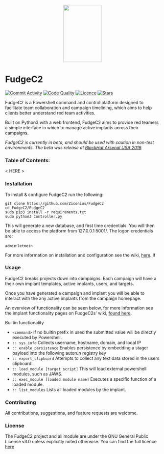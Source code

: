 <p align="center">
  <img width="125" height="186" src="https://github.com/Ziconius/Fudge/blob/master/FudgeC2/ServerApp/static/images/fudge.png">
</p>


# FudgeC2
[![Commit Activity](https://img.shields.io/github/commit-activity/m/ziconius/fudgec2)](https://github.com/ziconius/FudgeC2/graphs/commit-activity)
[![Code Quality](https://img.shields.io/codeclimate/maintainability-percentage/Ziconius/FudgeC2)](https://codeclimate.com/github/Ziconius/FudgeC2)
[![Licence](https://img.shields.io/github/license/ziconius/fudgec2)](https://github.com/ziconius/FudgeC2/blob/master/LICENSE.txt)
[![Stars](https://img.shields.io/github/stars/ziconius/fudgec2)](https://github.com/Ziconius/FudgeC2/stargazers)


FudgeC2 is a Powershell command and control platform designed to facilitate team collaboration and campaign timelining, which aims to help clients better understand red team activities.

Built on Python3 with a web frontend, FudgeC2 aims to provide red teamers a simple interface in which to manage active implants across their campaigns.

_FudgeC2 is currently in beta, and should be used with caution in non-test environments. The beta was release at [BlackHat Arsenal USA 2019](https://www.blackhat.com/us-19/arsenal/schedule/index.html#fudge-a-collaborative-c-framework-for-purple-teaming-16968)._

### Table of Contents:
< HERE >

### Installation

To install &  configure FudgeC2 run the following:

```
git clone https://github.com/Ziconius/FudgeC2
cd FudgeC2/FudgeC2
sudo pip3 install -r requirements.txt
sudo python3 Controller.py
```
This will generate a new database, and first time credentials. You will then be able to access the platform from 127.0.0.1:5001/. The logon credentials are:

`admin`:`letmein`

For more information on installation and configuration see the wiki, [here](https://github.com/Ziconius/FudgeC2/wiki). If 

### Usage

FudgeC2 breaks projects down into campaigns. Each campaign will have a their own implant templates, active implants, users, and targets.

Once you have generated a campaign and implant you will be able to interact with the any active implants from the campaign homepage. 

<Homepage screenshot>

An overview of functionality can be seen below, for more information see the implant functionality pages on FudgeC2s' wiki, [found here](https://github.com/Ziconius/FudgeC2/wiki).

Builtin functionality
- ```<command>``` If no builtin prefix  in used the submitted value will be directly executed by Powershell.
- ```:: sys_info``` Collects username, hostname, domain, and local IP
- ```:: enable_persistence``` Enables persistence by embedding a stager payload into the following autorun registry key
- ```:: export_clipboard``` Attempts to collect any text data stored in the users clipboard.
- ```:: load_module [target script]``` This will load external powershell modules, such as JAWS.
- ```:: exec_module [loaded module name]``` Executes a specific function of a loaded module.
- ```:: list_modules``` Lists all loaded modules by the implant.

### Contributing
All contributions, suggestions, and feature requests are welcome.


### License
The FudgeC2 project and all module are under the GNU General Public License v3.0 unless explicitly noted otherwise. You can find the full licence [here](/LICENCE.txt)